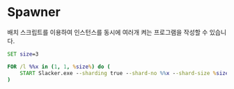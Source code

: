 Spawner
====

배치 스크립트를 이용하여 인스턴스를 동시에 여러개 켜는 프로그램을 작성할 수 있습니다.
```bat
SET size=3

FOR /l %%x in (1, 1, %size%) do (
    START Slacker.exe --sharding true --shard-no %%x --shard-size %size%
) 
```

